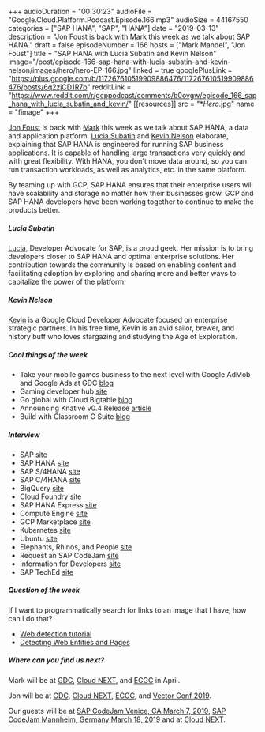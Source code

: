 +++
audioDuration = "00:30:23"
audioFile = "Google.Cloud.Platform.Podcast.Episode.166.mp3"
audioSize = 44167550
categories = ["SAP HANA", "SAP", "HANA"]
date = "2019-03-13"
description = "Jon Foust is back with Mark this week as we talk about SAP HANA."
draft = false
episodeNumber = 166
hosts = ["Mark Mandel", "Jon Foust"]
title = "SAP HANA with Lucia Subatin and Kevin Nelson"
image="/post/episode-166-sap-hana-with-lucia-subatin-and-kevin-nelson/images/hero/hero-EP-166.jpg"
linked = true
googlePlusLink = "https://plus.google.com/b/117267610519909886476/117267610519909886476/posts/6q2zjCD1R7b"
redditLink = "https://www.reddit.com/r/gcppodcast/comments/b0ovgw/episode_166_sap_hana_with_lucia_subatin_and_kevin/"
[[resources]]
  src = "**Hero*.jpg"
  name = "fimage"
+++

[Jon Foust](https://twitter.com/syntxerror1) is back with [Mark](https://twitter.com/Neurotic) this week as we talk about SAP HANA, a data and application platform. [Lucia Subatin](https://twitter.com/LuciaBlick) and [Kevin Nelson](https://twitter.com/knelsoncloud) elaborate, explaining that SAP HANA is engineered for running SAP business applications. It is capable of handling large transactions very quickly and with great flexibility. With HANA, you don't move data around, so you can run transaction workloads, as well as analytics, etc. in the same platform.

By teaming up with GCP, SAP HANA ensures that their enterprise users will have scalability and storage no matter how their businesses grow. GCP and SAP HANA developers have been working together to continue to make the products better.

<!--more-->

##### Lucia Subatin

[Lucia](https://twitter.com/LuciaBlick), Developer Advocate for SAP, is a proud geek. Her mission is to bring developers closer to SAP HANA and optimal enterprise solutions. Her contribution towards the community is based on enabling content and facilitating adoption by exploring and sharing more and better ways to capitalize the power of the platform.

##### Kevin Nelson

[Kevin](https://twitter.com/knelsoncloud) is a Google Cloud Developer Advocate focused on enterprise strategic partners. In his free time, Kevin is an avid sailor, brewer, and history buff who loves stargazing and studying the Age of Exploration.

##### Cool things of the week

* Take your mobile games business to the next level with Google AdMob and Google Ads at GDC [blog](https://www.blog.google/products/admob/take-your-mobile-games-business-next-level-google-admob-and-google-ads-gdc/)
* Gaming developer hub [site](https://cloud.google.com/docs/games/)
* Go global with Cloud Bigtable [blog](https://cloud.google.com/blog/products/databases/go-global-with-cloud-bigtable)
* Announcing Knative v0.4 Release [article](https://medium.com/knative/announcing-knative-v0-4-release-ec3a230823a6)
* Build with Classroom G Suite [blog](https://www.blog.google/outreach-initiatives/education/build-with-classroom-g-suite/)

##### Interview

* SAP [site](https://www.sap.com/index.html)
* SAP HANA [site](https://www.sap.com/products/hana.html)
* SAP S/4HANA [site](https://www.sap.com/products/s4hana-erp.html)
* SAP C/4HANA [site](https://www.sap.com/uk/products/crm.html)
* BigQuery [site](https://cloud.google.com/bigquery/)
* Cloud Foundry [site](https://www.cloudfoundry.org)
* SAP HANA Express [site](https://www.sap.com/cmp/ft/crm-xu16-dat-hddedft/index.html)
* Compute Engine [site](https://cloud.google.com/compute/)
* GCP Marketplace [site](https://cloud.google.com/marketplace/)
* Kubernetes [site](https://kubernetes.io)
* Ubuntu [site](https://www.ubuntu.com)
* Elephants, Rhinos, and People [site](https://www.erp.ngo)
* Request an SAP CodeJam [site](https://www.sap.com/community/events/codejam.html)
* Information for Developers [site](https://developers.sap.com/index.html)
* SAP TechEd [site](https://www.sap.com/community/events/teched.html)

##### Question of the week
If I want to programmatically search for links to an image that I have, how can I do that?

* [Web detection tutorial](https://cloud.google.com/vision/docs/internet-detection)
* [Detecting Web Entities and Pages](https://cloud.google.com/vision/docs/detecting-web)


##### Where can you find us next?

Mark will be at [GDC](https://gdconf.com), [Cloud NEXT](https://cloud.withgoogle.com/next/sf), and [ECGC](http://ecgconf.com) in April.

Jon will be at [GDC](https://gdconf.com), [Cloud NEXT](https://cloud.withgoogle.com/next/sf), [ECGC](http://ecgconf.com), and [Vector Conf 2019](http://vectorconf.com/).

Our guests will be at [SAP CodeJam Venice, CA March 7, 2019](https://www.eventbrite.com/e/sap-codejam-venice-registration-56530308675), [SAP CodeJam Mannheim, Germany March 18, 2019 ](https://www.eventbrite.com/e/sap-codejam-mannheim-registration-57059912735) and at [Cloud NEXT](https://cloud.withgoogle.com/next/sf).